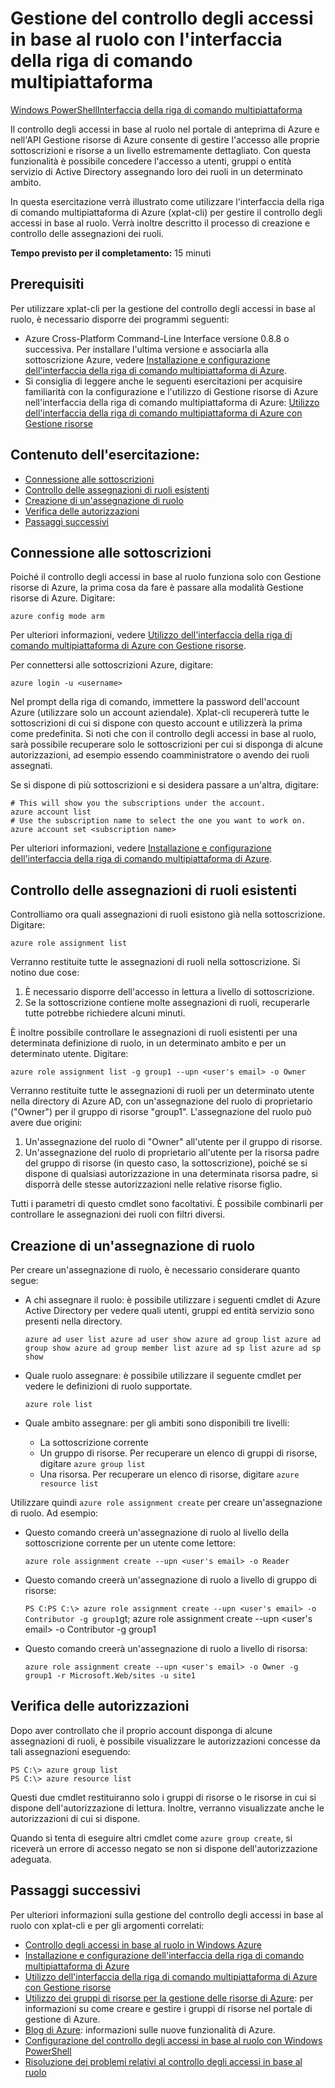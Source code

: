 <properties pageTitle="Managing Role-Based Access Control with Azure Cross-Platform Command-Line Interface" metaKeywords="ResourceManager, Azure cross-platform command-line interface, Azure command-line, azure command-line, azure cli, RBAC" description="Managing role-based access control with cross-platform command-line interface" metaCanonical="" services="" documentationCenter="" title="Managing Role-Based Access Control with Cross-Platform Command-Line Interface" authors="guayan" solutions="" manager="terrylan" editor="mollybos" />

<tags ms.service="multiple" ms.workload="multiple" ms.tgt_pltfrm="command-line-interface" ms.devlang="na" ms.topic="article" ms.date="01/01/1900" ms.author="guayan"></tags>

# Gestione del controllo degli accessi in base al ruolo con l'interfaccia della riga di comando multipiattaforma

<div class="dev-center-tutorial-selector sublanding"><a href="/it-it/documentation/articles/powershell-rbac.md" title="Windows PowerShell" class="current">Windows PowerShell</a><a href="/it-it/documentation/articles/xplat-cli-rbac.md" title="Interfaccia della riga di comando multipiattaforma">Interfaccia della riga di comando multipiattaforma</a></div>

Il controllo degli accessi in base al ruolo nel portale di anteprima di Azure e nell'API Gestione risorse di Azure consente di gestire l'accesso alle proprie sottoscrizioni e risorse a un livello estremamente dettagliato. Con questa funzionalità è possibile concedere l'accesso a utenti, gruppi o entità servizio di Active Directory assegnando loro dei ruoli in un determinato ambito.

In questa esercitazione verrà illustrato come utilizzare l'interfaccia della riga di comando multipiattaforma di Azure (xplat-cli) per gestire il controllo degli accessi in base al ruolo. Verrà inoltre descritto il processo di creazione e controllo delle assegnazioni dei ruoli.

**Tempo previsto per il completamento:** 15 minuti

## Prerequisiti

Per utilizzare xplat-cli per la gestione del controllo degli accessi in base al ruolo, è necessario disporre dei programmi seguenti:

-   Azure Cross-Platform Command-Line Interface versione 0.8.8 o successiva. Per installare l'ultima versione e associarla alla sottoscrizione Azure, vedere [Installazione e configurazione dell'interfaccia della riga di comando multipiattaforma di Azure][].
-   Si consiglia di leggere anche le seguenti esercitazioni per acquisire familiarità con la configurazione e l'utilizzo di Gestione risorse di Azure nell'interfaccia della riga di comando multipiattaforma di Azure: [Utilizzo dell'interfaccia della riga di comando multipiattaforma di Azure con Gestione risorse][]

## Contenuto dell'esercitazione:

-   [Connessione alle sottoscrizioni][]
-   [Controllo delle assegnazioni di ruoli esistenti][]
-   [Creazione di un'assegnazione di ruolo][]
-   [Verifica delle autorizzazioni][]
-   [Passaggi successivi][]

## <span id="connect"></span></a>Connessione alle sottoscrizioni

Poiché il controllo degli accessi in base al ruolo funziona solo con Gestione risorse di Azure, la prima cosa da fare è passare alla modalità Gestione risorse di Azure. Digitare:

    azure config mode arm

Per ulteriori informazioni, vedere [Utilizzo dell'interfaccia della riga di comando multipiattaforma di Azure con Gestione risorse][].

Per connettersi alle sottoscrizioni Azure, digitare:

    azure login -u <username>

Nel prompt della riga di comando, immettere la password dell'account Azure (utilizzare solo un account aziendale). Xplat-cli recupererà tutte le sottoscrizioni di cui si dispone con questo account e utilizzerà la prima come predefinita. Si noti che con il controllo degli accessi in base al ruolo, sarà possibile recuperare solo le sottoscrizioni per cui si disponga di alcune autorizzazioni, ad esempio essendo coamministratore o avendo dei ruoli assegnati.

Se si dispone di più sottoscrizioni e si desidera passare a un'altra, digitare:

    # This will show you the subscriptions under the account.
    azure account list
    # Use the subscription name to select the one you want to work on.
    azure account set <subscription name>

Per ulteriori informazioni, vedere [Installazione e configurazione dell'interfaccia della riga di comando multipiattaforma di Azure][].

## <span id="check"></span></a>Controllo delle assegnazioni di ruoli esistenti

Controlliamo ora quali assegnazioni di ruoli esistono già nella sottoscrizione. Digitare:

    azure role assignment list

Verranno restituite tutte le assegnazioni di ruoli nella sottoscrizione. Si notino due cose:

1.  È necessario disporre dell'accesso in lettura a livello di sottoscrizione.
2.  Se la sottoscrizione contiene molte assegnazioni di ruoli, recuperarle tutte potrebbe richiedere alcuni minuti.

È inoltre possibile controllare le assegnazioni di ruoli esistenti per una determinata definizione di ruolo, in un determinato ambito e per un determinato utente. Digitare:

    azure role assignment list -g group1 --upn <user's email> -o Owner

Verranno restituite tutte le assegnazioni di ruoli per un determinato utente nella directory di Azure AD, con un'assegnazione del ruolo di proprietario ("Owner") per il gruppo di risorse "group1". L'assegnazione del ruolo può avere due origini:

1.  Un'assegnazione del ruolo di "Owner" all'utente per il gruppo di risorse.
2.  Un'assegnazione del ruolo di proprietario all'utente per la risorsa padre del gruppo di risorse (in questo caso, la sottoscrizione), poiché se si dispone di qualsiasi autorizzazione in una determinata risorsa padre, si disporrà delle stesse autorizzazioni nelle relative risorse figlio.

Tutti i parametri di questo cmdlet sono facoltativi. È possibile combinarli per controllare le assegnazioni dei ruoli con filtri diversi.

## <span id="create"></span></a>Creazione di un'assegnazione di ruolo

Per creare un'assegnazione di ruolo, è necessario considerare quanto segue:

-   A chi assegnare il ruolo: è possibile utilizzare i seguenti cmdlet di Azure Active Directory per vedere quali utenti, gruppi ed entità servizio sono presenti nella directory.

    `azure ad user list azure ad user show azure ad group list azure ad group show azure ad group member list azure ad sp list azure ad sp show`

-   Quale ruolo assegnare: è possibile utilizzare il seguente cmdlet per vedere le definizioni di ruolo supportate.

    `azure role list`

-   Quale ambito assegnare: per gli ambiti sono disponibili tre livelli:

    -   La sottoscrizione corrente
    -   Un gruppo di risorse. Per recuperare un elenco di gruppi di risorse, digitare `azure group list`
    -   Una risorsa. Per recuperare un elenco di risorse, digitare `azure resource list`

Utilizzare quindi `azure role assignment create` per creare un'assegnazione di ruolo. Ad esempio:

-   Questo comando creerà un'assegnazione di ruolo al livello della sottoscrizione corrente per un utente come lettore:

    `azure role assignment create --upn <user's email> -o Reader`

-   Questo comando creerà un'assegnazione di ruolo a livello di gruppo di risorse:

    `PS C:PS C:\> azure role assignment create --upn <user's email> -o Contributor -g group1`gt; azure role assignment create --upn \<user's email\> -o Contributor -g group1</code>

-   Questo comando creerà un'assegnazione di ruolo a livello di risorsa:

    `azure role assignment create --upn <user's email> -o Owner -g group1 -r Microsoft.Web/sites -u site1`

## <span id="verify"></span></a>Verifica delle autorizzazioni

Dopo aver controllato che il proprio account disponga di alcune assegnazioni di ruoli, è possibile visualizzare le autorizzazioni concesse da tali assegnazioni eseguendo:

    PS C:\> azure group list
    PS C:\> azure resource list

Questi due cmdlet restituiranno solo i gruppi di risorse o le risorse in cui si dispone dell'autorizzazione di lettura. Inoltre, verranno visualizzate anche le autorizzazioni di cui si dispone.

Quando si tenta di eseguire altri cmdlet come `azure group create`, si riceverà un errore di accesso negato se non si dispone dell'autorizzazione adeguata.

## <span id="next"></span></a>Passaggi successivi

Per ulteriori informazioni sulla gestione del controllo degli accessi in base al ruolo con xplat-cli e per gli argomenti correlati:

-   [Controllo degli accessi in base al ruolo in Windows Azure][]
-   [Installazione e configurazione dell'interfaccia della riga di comando multipiattaforma di Azure][]
-   [Utilizzo dell'interfaccia della riga di comando multipiattaforma di Azure con Gestione risorse][]
-   [Utilizzo dei gruppi di risorse per la gestione delle risorse di Azure][]: per informazioni su come creare e gestire i gruppi di risorse nel portale di gestione di Azure.
-   [Blog di Azure][]: informazioni sulle nuove funzionalità di Azure.
-   [Configurazione del controllo degli accessi in base al ruolo con Windows PowerShell][]
-   [Risoluzione dei problemi relativi al controllo degli accessi in base al ruolo][]

  [Windows PowerShell]: /it-it/documentation/articles/powershell-rbac.md "Windows PowerShell"
  [Interfaccia della riga di comando multipiattaforma]: /it-it/documentation/articles/xplat-cli-rbac.md "Interfaccia della riga di comando multipiattaforma"
  [Installazione e configurazione dell'interfaccia della riga di comando multipiattaforma di Azure]: http://azure.microsoft.com/it-it/documentation/articles/xplat-cli/
  [Utilizzo dell'interfaccia della riga di comando multipiattaforma di Azure con Gestione risorse]: http://azure.microsoft.com/it-it/documentation/articles/xplat-cli-azure-resource-manager/
  [Connessione alle sottoscrizioni]: #connect
  [Controllo delle assegnazioni di ruoli esistenti]: #check
  [Creazione di un'assegnazione di ruolo]: #create
  [Verifica delle autorizzazioni]: #verify
  [Passaggi successivi]: #next
  [Controllo degli accessi in base al ruolo in Windows Azure]: http://azure.microsoft.com/it-it/documentation/articles/role-based-access-control-configure/
  [Utilizzo dei gruppi di risorse per la gestione delle risorse di Azure]: http://azure.microsoft.com/it-it/documentation/articles/azure-preview-portal-using-resource-groups
  [Blog di Azure]: http://blogs.msdn.com/windowsazure
  [Configurazione del controllo degli accessi in base al ruolo con Windows PowerShell]: http://azure.microsoft.com/it-it/documentation/articles/role-based-access-control-powershell/
  [Risoluzione dei problemi relativi al controllo degli accessi in base al ruolo]: http://azure.microsoft.com/it-it/documentation/articles/role-based-access-control-troubleshooting/
